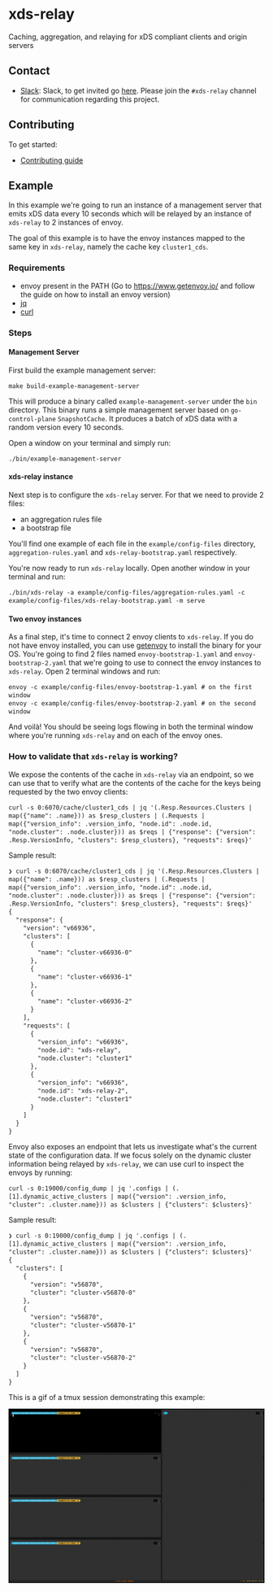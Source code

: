 # xds-relay
Caching, aggregation, and relaying for xDS compliant clients and origin servers

## Contact

* [Slack](https://envoyproxy.slack.com/): Slack, to get invited go [here](https://envoyslack.cncf.io).
  Please join the `#xds-relay` channel for communication regarding this project.

## Contributing

To get started:

* [Contributing guide](CONTRIBUTING.md)

## Example

In this example we're going to run an instance of a management server that emits xDS data every 10 seconds which will be relayed by an instance of `xds-relay` to 2 instances of envoy.

The goal of this example is to have the envoy instances mapped to the same key in `xds-relay`, namely the cache key `cluster1_cds`.

### Requirements

- envoy present in the PATH (Go to https://www.getenvoy.io/ and follow the guide on how to install an envoy version)
- [jq](https://stedolan.github.io/jq/)
- [curl](https://curl.haxx.se/)

### Steps

#### Management Server
First build the example management server:

    make build-example-management-server
    
This will produce a binary called `example-management-server` under the `bin` directory. This binary runs a simple management server based on `go-control-plane` `SnapshotCache`. It produces a batch of xDS data with a random version every 10 seconds.

Open a window on your terminal and simply run:

    ./bin/example-management-server

#### xds-relay instance
Next step is to configure the `xds-relay` server. For that we need to provide 2 files: 
  - an aggregation rules file
  - a bootstrap file
  
You'll find one example of each file in the `example/config-files` directory, `aggregation-rules.yaml` and `xds-relay-bootstrap.yaml` respectively.

You're now ready to run `xds-relay` locally. Open another window in your terminal and run:

    ./bin/xds-relay -a example/config-files/aggregation-rules.yaml -c example/config-files/xds-relay-bootstrap.yaml -m serve

#### Two envoy instances
As a final step, it's time to connect 2 envoy clients to `xds-relay`. If you do not have envoy installed, you can use [getenvoy](https://www.getenvoy.io/install/envoy/) to install the binary for your OS. You're going to find 2 files named `envoy-bootstrap-1.yaml` and `envoy-bootstrap-2.yaml` that we're going to use to connect the envoy instances to `xds-relay`. Open 2 terminal windows and run:

    envoy -c example/config-files/envoy-bootstrap-1.yaml # on the first window
    envoy -c example/config-files/envoy-bootstrap-2.yaml # on the second window

And voilà! You should be seeing logs flowing in both the terminal window where you're running `xds-relay` and on each of the envoy ones. 

### How to validate that `xds-relay` is working?

We expose the contents of the cache in `xds-relay` via an endpoint, so we can use that to verify what are the contents of the cache for the keys being requested by the two envoy clients:

    curl -s 0:6070/cache/cluster1_cds | jq '(.Resp.Resources.Clusters | map({"name": .name})) as $resp_clusters | (.Requests | map({"version_info": .version_info, "node.id": .node.id, "node.cluster": .node.cluster})) as $reqs | {"response": {"version": .Resp.VersionInfo, "clusters": $resp_clusters}, "requests": $reqs}'

Sample result:

``` shellsession
❯ curl -s 0:6070/cache/cluster1_cds | jq '(.Resp.Resources.Clusters | map({"name": .name})) as $resp_clusters | (.Requests | map({"version_info": .version_info, "node.id": .node.id, "node.cluster": .node.cluster})) as $reqs | {"response": {"version": .Resp.VersionInfo, "clusters": $resp_clusters}, "requests": $reqs}'
{
  "response": {
    "version": "v66936",
    "clusters": [
      {
        "name": "cluster-v66936-0"
      },
      {
        "name": "cluster-v66936-1"
      },
      {
        "name": "cluster-v66936-2"
      }
    ],
    "requests": [
      {
        "version_info": "v66936",
        "node.id": "xds-relay",
        "node.cluster": "cluster1"
      },
      {
        "version_info": "v66936",
        "node.id": "xds-relay-2",
        "node.cluster": "cluster1"
      }
    ]
  }
}
```

Envoy also exposes an endpoint that lets us investigate what's the current state of the configuration data. If we focus solely on the dynamic cluster information being relayed by `xds-relay`, we can use curl to inspect the envoys by running: 

    curl -s 0:19000/config_dump | jq '.configs | (.[1].dynamic_active_clusters | map({"version": .version_info, "cluster": .cluster.name})) as $clusters | {"clusters": $clusters}'

Sample result:

``` shellsession
❯ curl -s 0:19000/config_dump | jq '.configs | (.[1].dynamic_active_clusters | map({"version": .version_info, "cluster": .cluster.name})) as $clusters | {"clusters": $clusters}'
{
  "clusters": [
    {
      "version": "v56870",
      "cluster": "cluster-v56870-0"
    },
    {
      "version": "v56870",
      "cluster": "cluster-v56870-1"
    },
    {
      "version": "v56870",
      "cluster": "cluster-v56870-2"
    }
  ]
}
```

This is a gif of a tmux session demonstrating this example:

![demo](example/xds-relay-demo.gif)
